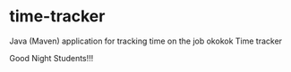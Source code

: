 # time-tracker
Java (Maven) application for tracking time on the job
okokok
Time tracker

Good Night Students!!!
